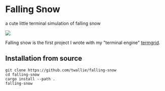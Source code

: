 # Falling Snow
a cute little terminal simulation of falling snow

![](https://i.imgur.com/wGcAhoS.gif)

Falling snow is the first project I wrote with my "terminal engine" [termgrid](https://github.com/twallie/termgrid).

## Installation from source
```
git clone https://github.com/twallie/falling-snow 
cd falling-snow
cargo install --path .
falling-snow
```